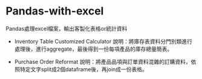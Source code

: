 # Pandas-with-excel
Pandas處理excel檔案，輸出客製化表格or統計資料

* Inventory Table Customized Calculator
  說明：將庫存表資料分門別類進行處理後，進行aggregate，最後得到一份每項產品的庫存總量簡表。
 
* Purchase Order Reformat
  說明：將產品品項與訂單資料混雜的訂購資料，依照特定文字split成2個dataframe後，再join成一份表格。
